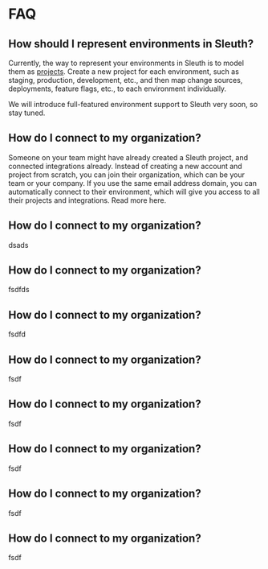 # FAQ

## How should I represent environments in Sleuth?

Currently, the way to represent your environments in Sleuth is to model them as [projects](projects.md). Create a new project for each environment, such as staging, production, development, etc., and then map change sources, deployments, feature flags, etc., to each environment individually. 

We will introduce full-featured environment support to Sleuth very soon, so stay tuned. 

## How do I connect to my organization? 

Someone on your team might have already created a Sleuth project, and connected integrations already. Instead of creating a new account and project from scratch, you can join their organization, which can be your team or your company. If you use the same email address domain, you can automatically connect to their environment, which will give you access to all their projects and integrations. Read more here. 

## How do I connect to my organization? 

dsads

## How do I connect to my organization? 

fsdfds

## How do I connect to my organization? 

fsdfd

## How do I connect to my organization? 

fsdf

## How do I connect to my organization? 

fsdf

## How do I connect to my organization? 

fsdf

## How do I connect to my organization? 

fsdf

## How do I connect to my organization? 

fsdf


